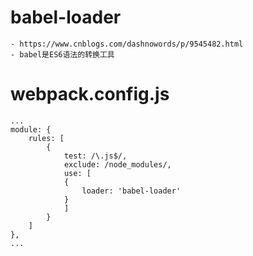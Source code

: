 # babel-loader
    - https://www.cnblogs.com/dashnowords/p/9545482.html
    - babel是ES6语法的转换工具
# webpack.config.js

    ...  
    module: {
        rules: [
            {
                test: /\.js$/,
                exclude: /node_modules/,
                use: [
                {
                    loader: 'babel-loader'
                }
                ]
            }
        ]
    },
    ...